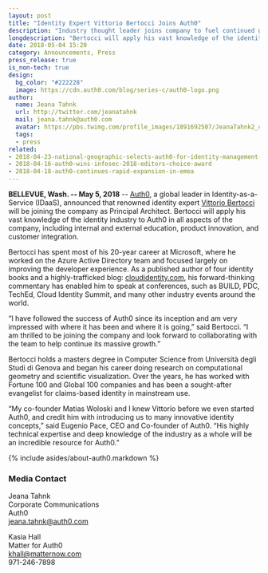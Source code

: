 ```yaml
---
layout: post
title: "Identity Expert Vittorio Bertocci Joins Auth0"
description: "Industry thought leader joins company to fuel continued growth"
longdescription: "Bertocci will apply his vast knowledge of the identity industry to Auth0 in all aspects of the company, including internal and external education, product innovation, and customer integration. "
date: 2018-05-04 15:20
category: Announcements, Press
press_release: true
is_non-tech: true
design: 
  bg_color: "#222228"
  image: https://cdn.auth0.com/blog/series-c/auth0-logo.png
author:
  name: Jeana Tahnk
  url: http://twitter.com/jeanatahnk
  mail: jeana.tahnk@auth0.com
  avatar: https://pbs.twimg.com/profile_images/1891692507/JeanaTahnk2_crop_400x400.jpg
  tags: 
  - press
related:
- 2018-04-23-national-geographic-selects-auth0-for-identity-management-of-global-properties.markdown
- 2018-04-16-auth0-wins-infosec-2018-editors-choice-award
- 2018-04-18-auth0-continues-rapid-expansion-in-emea
---
```

  
  **BELLEVUE, Wash. -- May 5, 2018** -- [Auth0](https://auth0.com/), a global leader in Identity-as-a-Service (IDaaS), announced that renowned identity expert [Vittorio Bertocci](https://www.linkedin.com/in/vittoriobertocci/) will be joining the company as Principal Architect. Bertocci will apply his vast knowledge of the identity industry to Auth0 in all aspects of the company, including internal and external education, product innovation, and customer integration. 

Bertocci has spent most of his 20-year career at Microsoft, where he worked on the Azure Active Directory team and focused largely on improving the developer experience. As a published author of four identity books and a highly-trafficked blog: [cloudidentity.com](http://www.cloudidentity.com/blog/), his forward-thinking commentary has enabled him to speak at conferences, such as BUILD, PDC, TechEd, Cloud Identity Summit, and many other industry events around the world. 

“I have followed the success of Auth0 since its inception and am very impressed with where it has been and where it is going,” said Bertocci. “I am thrilled to be joining the company and look forward to collaborating with the team to help continue its massive growth.” 

Bertocci holds a masters degree in Computer Science from Università degli Studi di Genova and began his career doing research on computational geometry and scientific visualization. Over the years, he has worked with Fortune 100 and Global 100 companies and has been a sought-after evangelist for claims-based identity in mainstream use. 

“My co-founder Matias Woloski and I knew Vittorio before we even started Auth0, and credit him with introducing us to many innovative identity concepts,” said Eugenio Pace, CEO and Co-founder of Auth0. “His highly technical expertise and deep knowledge of the industry as a whole will be an incredible resource for Auth0.” 


{% include asides/about-auth0.markdown %}

### Media Contact

Jeana Tahnk<br>
Corporate Communications<br>
Auth0<br>
[jeana.tahnk@auth0.com](mailto:jeana.tahnk@auth0.com)

Kasia Hall<br>
Matter for Auth0<br>
[khall@matternow.com](mailto:khall@matternow.com)<br>
971-246-7898
